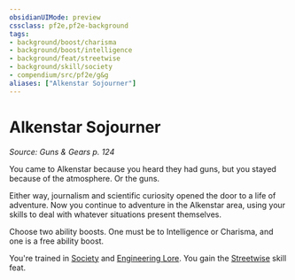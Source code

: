```yaml
---
obsidianUIMode: preview
cssclass: pf2e,pf2e-background
tags:
- background/boost/charisma
- background/boost/intelligence
- background/feat/streetwise
- background/skill/society
- compendium/src/pf2e/g&g
aliases: ["Alkenstar Sojourner"]
---
```

# Alkenstar Sojourner
*Source: Guns & Gears p. 124*  

You came to Alkenstar because you heard they had guns, but you stayed because of the atmosphere. Or the guns.

Either way, journalism and scientific curiosity opened the door to a life of adventure. Now you continue to adventure in the Alkenstar area, using your skills to deal with whatever situations present themselves.

Choose two ability boosts. One must be to Intelligence or Charisma, and one is a free ability boost.

You're trained in [Society](../../skills.md#Society) and [Engineering Lore](../../skills.md#Lore). You gain the [Streetwise](../../feats/streetwise.md) skill feat.